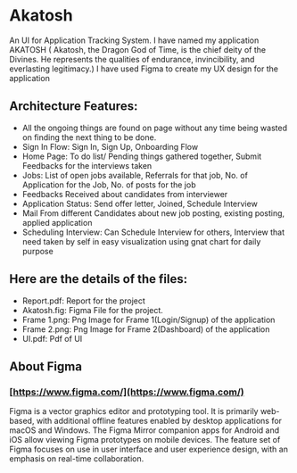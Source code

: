 # Akatosh
An UI for Application Tracking System. I have named my application AKATOSH ( Akatosh, the Dragon God of Time, is the chief deity of the Divines.
He represents the qualities of endurance, invincibility, and everlasting legitimacy.)
I have used Figma to create my UX design for the application
## Architecture Features:
* All the ongoing things are found on page without any time being wasted on finding the next thing to be done.
* Sign In Flow: Sign In, Sign Up, Onboarding Flow
* Home Page: To do list/ Pending things gathered together, Submit Feedbacks for the interviews taken
* Jobs: List of open jobs available, Referrals for that job, No. of Application for the Job, No. of posts for the job
* Feedbacks Received about candidates from interviewer
* Application Status: Send offer letter, Joined, Schedule Interview
* Mail From different Candidates about new job posting, existing posting, applied application
* Scheduling Interview: Can Schedule Interview for others, Interview that need taken by self in easy visualization using gnat chart for daily purpose

## Here are the details of the files:
* Report.pdf: Report for the project
* Akatosh.fig: Figma File for the project.
* Frame 1.png: Png Image for Frame 1(Login/Signup) of the application
* Frame 2.png: Png Image for Frame 2(Dashboard) of the application
* UI.pdf: Pdf of UI

## About Figma
### [https://www.figma.com/](https://www.figma.com/)
Figma is a vector graphics editor and prototyping tool. It is primarily web-based, with additional offline features enabled by desktop applications for macOS and Windows. The Figma Mirror companion apps for Android and iOS allow viewing Figma prototypes on mobile devices. The feature set of Figma focuses on use in user interface and user experience design, with an emphasis on real-time collaboration.
